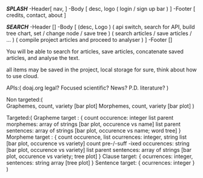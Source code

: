 ***SPLASH***
-Header[ nav,  ]
-Body [ desc, logo
    ( login / sign up bar ) ]
-Footer [ credits, contact, about ]

***SEARCH***
-Header []
-Body [ (desc, Logo ) ( api switch, search for API, build tree chart, set / change node / save tree ) ( search articles / save articles / ... ) ( compile project articles and proceed to analyser ) ]
-Footer []

You will be able to search for articles, save articles, concatenate saved articles, and analyse the text.

all items may be saved in the project, local storage for sure, think about how to use cloud.


APIs:(
    doaj.org
    legal?
    Focused scientific?
    News?
    P.D. literature?
)


Non targeted:(   
   Graphemes, count, variety [bar plot]
   Morphemes, count, variety [bar plot]
)

Targeted:(
	Grapheme target : {
		count occurence: integer
		list parent morphemes: array of strings [bar plot, occurence vs name]
		list parent sentences: array of strings [bar plot, occurence vs name; word tree]
	}
	Morpheme target : {
		count occurence, list ocurrences: integer, string list [bar plot, occurence vs variety]
		count pre-/-suff -ixed occurences: string [bar plot, occurence vs variety]
		list parent sentences: array of strings [bar plot, occurence vs variety; tree plot]
	}
	Clause target: {
		ocurrences: integer, sentences: string array [tree plot]
}
	Sentence target: {
		ocurrences: integer
}
)

